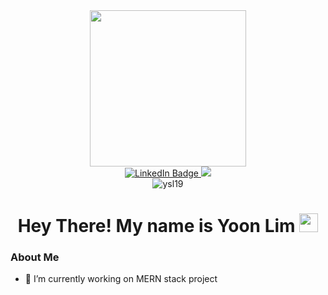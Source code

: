 <div id="header" align="center">
  <img src="https://media.giphy.com/media/gHEORWs95qc9wsQxCZ/giphy.gif" width="250"/>
  
<div id="badges">
  <a href="https://www.linkedin.com/in/yoonslim/">
    <img src="https://img.shields.io/badge/LinkedIn-blue?style=for-the-badge&logo=linkedin&logoColor=white" alt="LinkedIn Badge"/>
  </a>
  <a href="https://yoonlim19.netlify.app/">
    <img src="https://img.shields.io/badge/portfolio-%23000000.svg?style=for-the-badge&logo=netlify&logoColor=#00C7B7">
  </a>
  
</div>
<img src="https://komarev.com/ghpvc/?username=ysl19&style=flat-square&color=blue" alt="ysl19"/>
<h1>
  Hey There! My name is Yoon Lim
  <img src="https://media.giphy.com/media/hvRJCLFzcasrR4ia7z/giphy.gif" width="30px"/>
</h1>

</div>

### About Me

- 🔭 I’m currently working on MERN stack project



<!--
**ysl19/ysl19** is a ✨ _special_ ✨ repository because its `README.md` (this file) appears on your GitHub profile.

Here are some ideas to get you started:


- 🌱 I’m currently learning ...
- 👯 I’m looking to collaborate on ...
- 🤔 I’m looking for help with ...
- 💬 Ask me about ...
- 📫 How to reach me: ...
- 😄 Pronouns: ...
- ⚡ Fun fact: ...
-->
